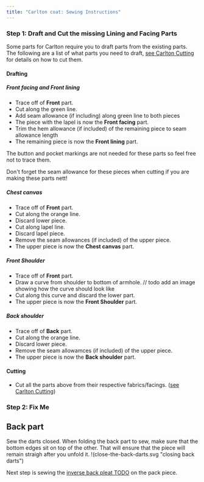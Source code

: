 ```yaml
---
title: "Carlton coat: Sewing Instructions"
---
```


### Step 1: Draft and Cut the missing Lining and Facing Parts

Some parts for Carlton require you to draft parts from the existing parts. The following are a list of what parts you need to draft, [see Carlton Cutting](/docs/patterns/carlton/cutting/) for details on how to cut them.

#### Drafting

##### Front facing and Front lining

- Trace off of **Front** part.
- Cut along the green line.
- Add seam allowance (if including) along green line to both pieces
- The piece with the lapel is now the **Front facing** part.
- Trim the hem allowance (if included) of the remaining piece to seam allowance length
- The remaining piece is now the **Front lining** part.

<Note>

The button and pocket markings are not needed for these parts so feel free not to trace them.

</Note>

<Warning>

Don't forget the seam allowance for these pieces when cutting if you are making these parts nett!

</Warning>

##### Chest canvas

- Trace off of **Front** part.
- Cut along the orange line.
- Discard lower piece.
- Cut along lapel line.
- Discard lapel piece.
- Remove the seam allowances (if included) of the upper piece.
- The upper piece is now the **Chest canvas** part.

##### Front Shoulder

- Trace off of **Front** part.
- Draw a curve from shoulder to bottom of armhole. // todo add an image showing how the curve should look like
- Cut along this curve and discard the lower part.
- The upper piece is now the **Front Shoulder** part.

##### Back shoulder

- Trace off of **Back** part.
- Cut along the orange line.
- Discard lower piece.
- Remove the seam allowamces (if included) of the upper piece.
- The upper piece is now the **Back shoulder** part.

#### Cutting

- Cut all the parts above from their respective fabrics/facings. ([see Carlton Cutting](/docs/patterns/carlton/cutting/))

### Step 2: Fix Me

## Back part
Sew the darts closed. When folding the back part to sew, make sure that the bottom edges sit on top of the other. That will ensure that the piece will remain straigh after you unfold it.
!(close-the-back-darts.svg "closing back darts")

Next step is sewing the [inverse back pleat TODO](/docs/sewing/inverse-box-pleat) on the pack piece. 
